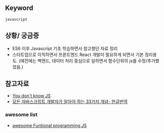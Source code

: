 ## Keyword
`javascript`

## 상황/ 궁금증
- ES6 이후 Javascript 기초 학습하면서 참고했던 자료 정리
- 스타트업으로 이직하면서 프론트엔드 React 개발이 필요하게 되면서 기본 정리용도. (예전에는 벡엔드, 데이터 처리 중심으로 일하면서 함수단위의 js를 수정/추가했었음.)

## 참고자료
- [You don't know JS](https://github.com/getify/You-Dont-Know-JS)
- [모든 자바스크립트 개발자가 알아야 하는 33가지 개념- 한글번역](https://github.com/yjs03057/33-js-concepts)

### awesome list
- [awesome Funtional programming JS](https://github.com/stoeffel/awesome-fp-js)
